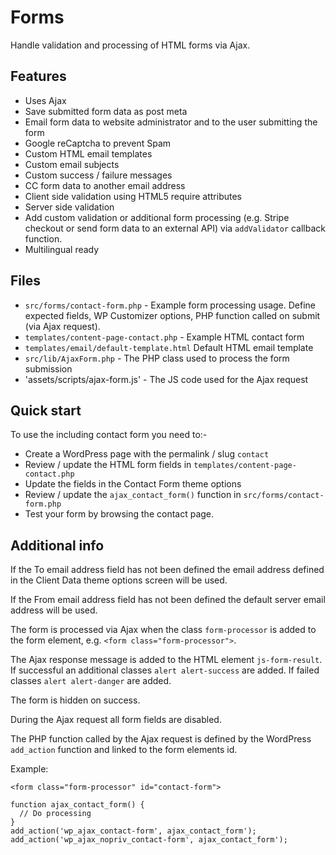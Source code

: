 # Forms

Handle validation and processing of HTML forms via Ajax.

## Features
- Uses Ajax
- Save submitted form data as post meta
- Email form data to website administrator and to the user submitting the form
- Google reCaptcha to prevent Spam
- Custom HTML email templates
- Custom email subjects
- Custom success / failure messages
- CC form data to another email address
- Client side validation using HTML5 require attributes
- Server side validation
- Add custom validation or additional form processing (e.g. Stripe checkout or send form data to an external API) via ``addValidator`` callback function.
- Multilingual ready

## Files
- `src/forms/contact-form.php` - Example form processing usage. Define expected fields, WP Customizer options, PHP function called on submit (via Ajax request).
- `templates/content-page-contact.php` - Example HTML contact form
- `templates/email/default-template.html` Default HTML email template
- `src/lib/AjaxForm.php` - The PHP class used to process the form submission
- 'assets/scripts/ajax-form.js' - The JS code used for the Ajax request

## Quick start

To use the including contact form you need to:-

- Create a WordPress page with the permalink / slug `contact`
- Review / update the HTML form fields in ``templates/content-page-contact.php``
- Update the fields in the Contact Form theme options
- Review / update the ``ajax_contact_form()`` function in ``src/forms/contact-form.php``
- Test your form by browsing the contact page.

## Additional info

If the To email address field has not been defined the email address defined in the Client Data theme options screen will be used.

If the From email address field has not been defined the default server email address will be used.

The form is processed via Ajax when the class ``form-processor`` is added to the form element, e.g. ``<form class="form-processor">``.

The Ajax response message is added to the HTML element ``js-form-result``. If successful an additional classes ``alert alert-success`` are added. If failed classes ``alert alert-danger`` are added.

The form is hidden on success.

During the Ajax request all form fields are disabled.

The PHP function called by the Ajax request is defined by the WordPress ``add_action`` function and linked to the form elements id.

Example:

``<form class="form-processor" id="contact-form">``

```
function ajax_contact_form() {
  // Do processing
}
add_action('wp_ajax_contact-form', ajax_contact_form');
add_action('wp_ajax_nopriv_contact-form', ajax_contact_form');
```
